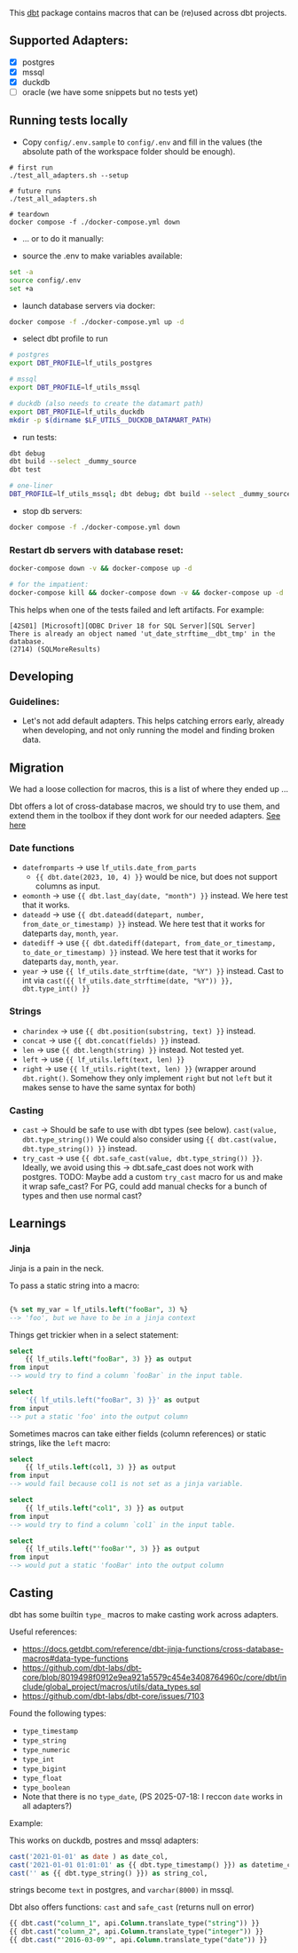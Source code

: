 This [dbt](https://github.com/dbt-labs/dbt) package contains macros that can be (re)used across dbt projects.

## Supported Adapters:

- [x] postgres
- [x] mssql
- [x] duckdb
- [ ] oracle (we have some snippets but no tests yet)

## Running tests locally

- Copy `config/.env.sample` to `config/.env` and fill in the values (the absolute path of the workspace folder should be enough).

```
# first run
./test_all_adapters.sh --setup

# future runs
./test_all_adapters.sh

# teardown
docker compose -f ./docker-compose.yml down
```

- ... or to do it manually:

- source the .env to make variables available:
```bash
set -a
source config/.env
set +a
```

- launch database servers via docker:
```bash
docker compose -f ./docker-compose.yml up -d
```

- select dbt profile to run
```bash
# postgres
export DBT_PROFILE=lf_utils_postgres

# mssql
export DBT_PROFILE=lf_utils_mssql

# duckdb (also needs to create the datamart path)
export DBT_PROFILE=lf_utils_duckdb
mkdir -p $(dirname $LF_UTILS__DUCKDB_DATAMART_PATH)
```

- run tests:
```bash
dbt debug
dbt build --select _dummy_source
dbt test

# one-liner
DBT_PROFILE=lf_utils_mssql; dbt debug; dbt build --select _dummy_source; dbt test
```

- stop db servers:
```bash
docker compose -f ./docker-compose.yml down
```

### Restart db servers with database reset:

```bash
docker-compose down -v && docker-compose up -d

# for the impatient:
docker-compose kill && docker-compose down -v && docker-compose up -d
```

This helps when one of the tests failed and left artifacts. For example:
```
[42S01] [Microsoft][ODBC Driver 18 for SQL Server][SQL Server]
There is already an object named 'ut_date_strftime__dbt_tmp' in the database.
(2714) (SQLMoreResults)
```

## Developing



### Guidelines:
- Let's not add default adapters. This helps catching errors early, already when developing, and not only running the model and finding broken data.



## Migration

We had a loose collection for macros, this is a list of where they ended up ...

Dbt offers a lot of cross-database macros, we should try to use them, and extend them in the toolbox if they dont work for our needed adapters. [See here](https://docs.getdbt.com/reference/dbt-jinja-functions/cross-database-macros)


### Date functions

- `datefromparts` -> use `lf_utils.date_from_parts`
    - `{{ dbt.date(2023, 10, 4) }}` would be nice, but does not support columns as input.
- `eomonth` -> use `{{ dbt.last_day(date, "month") }}` instead. We here test that it works.
- `dateadd` -> use `{{ dbt.dateadd(datepart, number, from_date_or_timestamp) }}` instead. We here test that it works for dateparts `day`, `month`, `year`.
- `datediff` -> use `{{ dbt.datediff(datepart, from_date_or_timestamp, to_date_or_timestamp) }}` instead. We here test that it works for dateparts `day`, `month`, `year`.
- `year` -> use `{{ lf_utils.date_strftime(date, "%Y") }}` instead. Cast to int via `cast({{ lf_utils.date_strftime(date, "%Y")) }}, dbt.type_int() }}`

### Strings
- `charindex` -> use `{{ dbt.position(substring, text) }}` instead.
- `concat` -> use `{{ dbt.concat(fields) }}` instead.
- `len` -> use `{{ dbt.length(string) }}` instead. Not tested yet.
- `left` -> use `{{ lf_utils.left(text, len) }}`
- `right` -> use `{{ lf_utils.right(text, len) }}` (wrapper around `dbt.right()`. Somehow they only implement `right` but not `left` but it makes sense to have the same syntax for both)

### Casting

- `cast` -> Should be safe to use with dbt types (see below).
    `cast(value, dbt.type_string())`
    We could also consider using `{{ dbt.cast(value, dbt.type_string()) }}` instead.
- `try_cast` -> use `{{ dbt.safe_cast(value, dbt.type_string()) }}`.
    Ideally, we avoid using this -> dbt.safe_cast does not work with postgres.
    TODO: Maybe add a custom `try_cast` macro for us and make it wrap safe_cast?
    For PG, could add manual checks for a bunch of types and then use normal cast?

## Learnings

### Jinja

Jinja is a pain in the neck.

To pass a static string into a macro:

```sql

{% set my_var = lf_utils.left("fooBar", 3) %}
--> 'foo', but we have to be in a jinja context
```

Things get trickier when in a select statement:
```sql
select
    {{ lf_utils.left("fooBar", 3) }} as output
from input
--> would try to find a column `fooBar` in the input table.

select
    '{{ lf_utils.left("fooBar", 3) }}' as output
from input
--> put a static 'foo' into the output column
```

Sometimes macros can take either fields (column references) or static strings, like the `left` macro:

```sql
select
    {{ lf_utils.left(col1, 3) }} as output
from input
--> would fail because col1 is not set as a jinja variable.

select
    {{ lf_utils.left("col1", 3) }} as output
from input
--> would try to find a column `col1` in the input table.

select
    {{ lf_utils.left("'fooBar'", 3) }} as output
from input
--> would put a static 'fooBar' into the output column
```


## Casting

dbt has some builtin `type_` macros to make casting work across adapters.

Useful references:
- https://docs.getdbt.com/reference/dbt-jinja-functions/cross-database-macros#data-type-functions
- https://github.com/dbt-labs/dbt-core/blob/8019498f0912e9ea921a5579c454e3408764960c/core/dbt/include/global_project/macros/utils/data_types.sql
- https://github.com/dbt-labs/dbt-core/issues/7103

Found the following types:
- `type_timestamp`
- `type_string`
- `type_numeric`
- `type_int`
- `type_bigint`
- `type_float`
- `type_boolean`
- Note that there is no `type_date`, (PS 2025-07-18: I reccon `date` works in all adapters?)

Example:

This works on duckdb, postres and mssql adapters:
```sql
cast('2021-01-01' as date ) as date_col,
cast('2021-01-01 01:01:01' as {{ dbt.type_timestamp() }}) as datetime_col,
cast('' as {{ dbt.type_string() }}) as string_col,
```

strings become `text` in postgres, and `varchar(8000)` in mssql.

Dbt also offers functions: `cast` and `safe_cast` (returns null on error)
```sql
{{ dbt.cast("column_1", api.Column.translate_type("string")) }}
{{ dbt.cast("column_2", api.Column.translate_type("integer")) }}
{{ dbt.cast("'2016-03-09'", api.Column.translate_type("date")) }}
```

